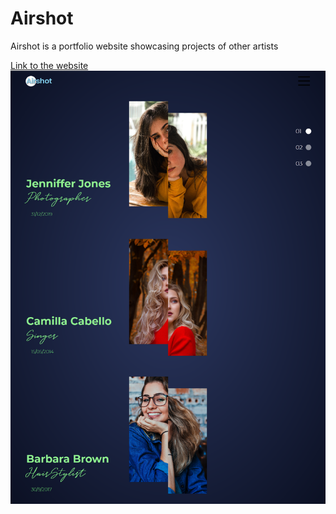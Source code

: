 # Airshot
Airshot is a portfolio website showcasing projects of other artists<br>

[Link to the website](https://kaushalfeb.github.io/Airshot/)<br>
![This is Airshot screenshot](https://github.com/kaushalfeb/Altruist/blob/master/images/Airshot.png)
